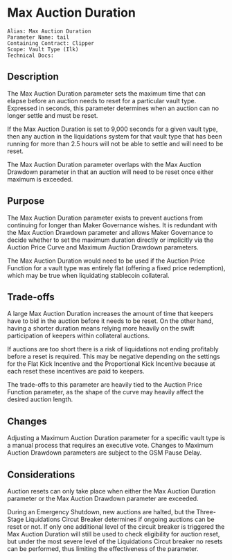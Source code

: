 # Max Auction Duration

```
Alias: Max Auction Duration
Parameter Name: tail
Containing Contract: Clipper
Scope: Vault Type (Ilk)
Technical Docs:
```

## Description

The Max Auction Duration parameter sets the maximum time that can elapse before an auction needs to reset for a particular vault type. Expressed in seconds, this parameter determines when an auction can no longer settle and must be reset.

If the Max Auction Duration is set to 9,000 seconds for a given vault type, then any auction in the liquidations system for that vault type that has been running for more than 2.5 hours will not be able to settle and will need to be reset.

The Max Auction Duration parameter overlaps with the Max Auction Drawdown parameter in that an auction will need to be reset once either maximum is exceeded.

## Purpose

The Max Auction Duration parameter exists to prevent auctions from continuing for longer than Maker Governance wishes. It is redundant with the Max Auction Drawdown parameter and allows Maker Governance to decide whether to set the maximum duration directly or implicitly via the Auction Price Curve and Maximum Auction Drawdown parameters.

The Max Auction Duration would need to be used if the Auction Price Function for a vault type was entirely flat (offering a fixed price redemption), which may be true when liquidating stablecoin collateral.

## Trade-offs

A large Max Auction Duration increases the amount of time that keepers have to bid in the auction before it needs to be reset. On the other hand, having a shorter duration means relying more heavily on the swift participation of keepers within collateral auctions.

If auctions are too short there is a risk of liquidations not ending profitably before a reset is required. This may be negative depending on the settings for the Flat Kick Incentive and the Proportional Kick Incentive because at each reset these incentives are paid to keepers.

The trade-offs to this parameter are heavily tied to the Auction Price Function parameter, as the shape of the curve may heavily affect the desired auction length.

## Changes

Adjusting a Maximum Auction Duration parameter for a specific vault type is a manual process that requires an executive vote. Changes to Maximum Auction Drawdown parameters are subject to the GSM Pause Delay.

## Considerations

Auction resets can only take place when either the Max Auction Duration parameter or the Max Auction Drawdown parameter are exceeded.

During an Emergency Shutdown, new auctions are halted, but the Three-Stage Liquidations Circut Breaker determines if ongoing auctions can be reset or not. If only one additional level of the circuit breaker is triggered the Max Auction Duration will still be used to check eligibility for auction reset, but under the most severe level of the Liquidations Circut breaker no resets can be performed, thus limiting the effectiveness of the parameter.
